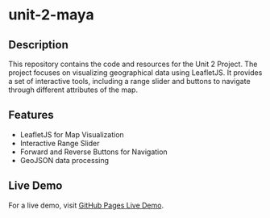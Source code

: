 # unit-2-maya

## Description

This repository contains the code and resources for the Unit 2  Project. The project focuses on visualizing geographical data using LeafletJS. It provides a set of interactive tools, including a range slider and buttons to navigate through different attributes of the map.

## Features

- LeafletJS for Map Visualization
- Interactive Range Slider
- Forward and Reverse Buttons for Navigation
- GeoJSON data processing

## Live Demo

For a live demo, visit [GitHub Pages Live Demo](https://sounny.github.io/unit-2-maya/chapter1/index.html).
